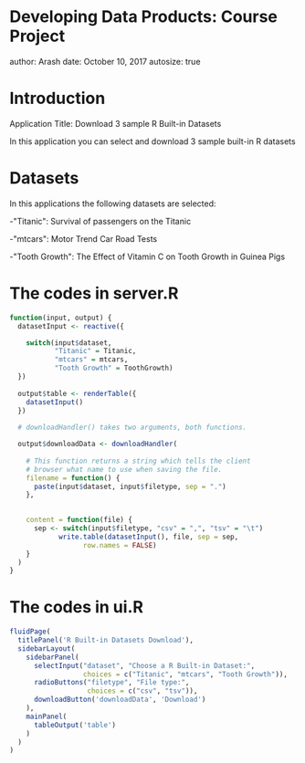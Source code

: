 Developing Data Products: Course Project
========================================================
author: Arash
date: October 10, 2017
autosize: true

Introduction
========================================================

Application Title: Download 3 sample R Built-in Datasets

In this application you can select and download 3 sample built-in R datasets 

Datasets
========================================================


In this applications the following datasets are selected:

-"Titanic": Survival of passengers on the Titanic	

-"mtcars": Motor Trend Car Road Tests	

-"Tooth Growth": The Effect of Vitamin C on Tooth Growth in Guinea Pigs

The codes in server.R
========================================================


```r
function(input, output) {
  datasetInput <- reactive({

    switch(input$dataset,
           "Titanic" = Titanic,
           "mtcars" = mtcars,
           "Tooth Growth" = ToothGrowth)
  })
  
  output$table <- renderTable({
    datasetInput()
  })
  
  # downloadHandler() takes two arguments, both functions.

  output$downloadData <- downloadHandler(
    
    # This function returns a string which tells the client
    # browser what name to use when saving the file.
    filename = function() {
      paste(input$dataset, input$filetype, sep = ".")
    },
    

    content = function(file) {
      sep <- switch(input$filetype, "csv" = ",", "tsv" = "\t")
            write.table(datasetInput(), file, sep = sep,
                  row.names = FALSE)
    }
  )
}
```

The codes in ui.R
========================================================


```r
fluidPage(
  titlePanel('R Built-in Datasets Download'),
  sidebarLayout(
    sidebarPanel(
      selectInput("dataset", "Choose a R Built-in Dataset:", 
                  choices = c("Titanic", "mtcars", "Tooth Growth")),
      radioButtons("filetype", "File type:",
                   choices = c("csv", "tsv")),
      downloadButton('downloadData', 'Download')
    ),
    mainPanel(
      tableOutput('table')
    )
  )
)
```
